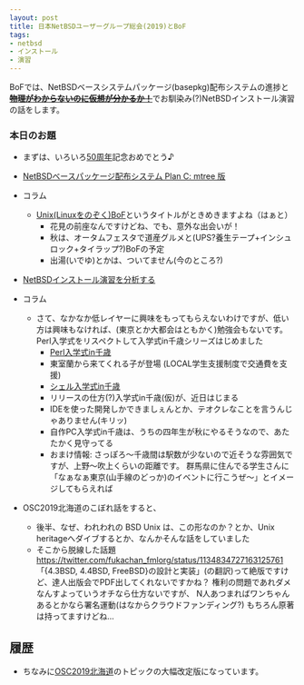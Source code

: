 ```yaml
---
layout: post
title: 日本NetBSDユーザーグループ総会(2019)とBoF
tags:
- netbsd
- インストール
- 演習
---
```


BoFでは、NetBSDベースシステムパッケージ(basepkg)配布システムの進捗と~~**[物理がわからないのに仮想が分かるか！](netbsd-install-exercise)**~~でお馴染み(?)NetBSDインストール演習の話をします。




### 本日のお題

- まずは、いろいろ[50周年](50th-anniversary)記念おめでとう♪
- [NetBSDベースパッケージ配布システム Plan C: mtree 版](netbsd-modular-userland-v0.5.9)
- コラム
    - [Unix(Linuxをのぞく)BoF](https://mtug.connpass.com/event/128935/)というタイトルがときめきますよね（はぁと）
        - 花見の前座なんですけどね、でも、意外な出会いが！
        - 秋は、オータムフェスタで道産グルメと(UPS?養生テープ+インシュロック+タイラップ?)BoFの予定
	    - 出湯(いでゆ)とかは、ついてません(今のところ?)
- [NetBSDインストール演習を分析する](netbsd-install-exercise-2019-all)
- コラム
    - さて、なかなか低レイヤーに興味をもってもらえないわけですが、低い方は興味もなければ、(東京とか大都会はともかく)勉強会もないです。Perl入学式をリスペクトして入学式in千歳シリーズはじめました
        - [Perl入学式in千歳](perl-entrance-chitose)
	    - 東室蘭から来てくれる子が登場 (LOCAL学生支援制度で交通費を支援)
        - [シェル入学式in千歳](shell-entrance-chitose)
        - リリースの仕方(?)入学式in千歳(仮)が、近日はじまる
	    - IDEを使った開発しかできましぇんとか、テオクレなことを言うんじゃありません(キリッ)
        - 自作PC入学式in千歳は、うちの四年生が秋にやるそうなので、あたたかく見守ってる
        - おまけ情報: さっぽろ〜千歳間は駅数が少ないので近そうな雰囲気ですが、上野〜吹上くらいの距離です。
	  群馬県に住んでる学生さんに「なぁなぁ東京(山手線のどっか)のイベントに行こうぜ〜」とイメージしてもらえれば

- OSC2019北海道のこぼれ話をすると、
    - 後半、なぜ、われわれの BSD Unix は、この形なのか？とか、Unix heritageへダイブするとか、なんかそんな話をしていました
    - そこから脱線した話題 https://twitter.com/fukachan_fmlorg/status/1134834727163125761
    「{4.3BSD, 4.4BSD, FreeBSD}の設計と実装」(の翻訳)って絶版ですけど、達人出版会でPDF出してくれないですかね？
    権利の問題であれダメなんすよっていうオチなら仕方ないですが、
    N人あつまればワンちゃんあるとかなら署名運動(はなからクラウドファンディング?)
    もちろん原著は持ってますけどね...


## 履歴

- ちなみに[OSC2019北海道](osc2019-hokkaido)のトピックの大幅改定版になっています。
